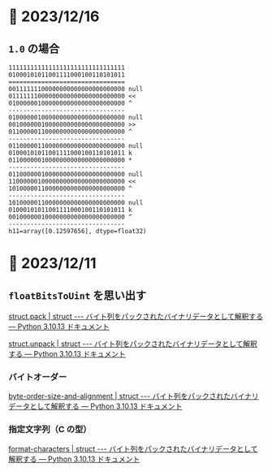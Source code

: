# 📝 2023/12/16

## `1.0` の場合

```
11111111111111111111111111111111 
01000101011001111000100110101011 
================================
00111111100000000000000000000000 null
01111111000000000000000000000000 <<
01000000100000000000000000000000 ^
--------------------------------
01000000100000000000000000000000 null
00100000010000000000000000000000 >>
01100000110000000000000000000000 ^
--------------------------------
01100000110000000000000000000000 null
01000101011001111000100110101011 k
01100000010000000000000000000000 *
--------------------------------
01100000010000000000000000000000 null
11000000100000000000000000000000 <<
10100000110000000000000000000000 ^
--------------------------------
10100000110000000000000000000000 null
01000101011001111000100110101011 k
00100000010000000000000000000000 ^
--------------------------------
h11=array([0.12597656], dtype=float32)

```

# 📝 2023/12/11

## `floatBitsToUint` を思い出す

[struct.pack | struct --- バイト列をパックされたバイナリデータとして解釈する — Python 3.10.13 ドキュメント](https://docs.python.org/ja/3.10/library/struct.html#struct.pack)

[struct.unpack | struct --- バイト列をパックされたバイナリデータとして解釈する — Python 3.10.13 ドキュメント](https://docs.python.org/ja/3.10/library/struct.html#struct.unpack)


### バイトオーダー

[byte-order-size-and-alignment | struct --- バイト列をパックされたバイナリデータとして解釈する — Python 3.10.13 ドキュメント](https://docs.python.org/ja/3.10/library/struct.html#byte-order-size-and-alignment)


### 指定文字列（C の型）

[format-characters | struct --- バイト列をパックされたバイナリデータとして解釈する — Python 3.10.13 ドキュメント](https://docs.python.org/ja/3.10/library/struct.html#format-characters)
